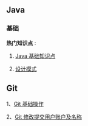 ## Java 
### 基础 
**热门知识点** : 
1. [Java 基础知识点](docs/java/basics/java-base-one.md)

2. [设计模式](docs/designMode/DDD/designMode-DDD-one.md)


## Git

1、[Git 基础操作](docs/git/basics/git-base-op-one.md)

2、[Git 修改提交用户账户及名称](docs/git/basics/git-change-user.md)